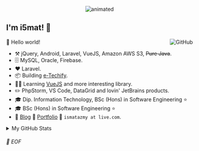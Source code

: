 <p align="center">
  <img src="https://user-images.githubusercontent.com/44885554/121461463-7c969500-c9e1-11eb-8592-aef1dc043566.gif" alt="animated" />
</p>

## I'm i5mat! :wave:

<a href="https://github.com/i5mat"><img align="right" alt="GitHub" src="https://img.shields.io/badge/dynamic/json?logo=github&label=GitHub+Followers&labelColor=282c34&color=181717&query=%24.data.totalSubs&url=https%3A%2F%2Fapi.spencerwoo.com%2Fsubstats%2F%3Fsource%3Dgithub%26queryKey%3Di5mat&longCache=true"/></a>

🎊 Hello world!

- :hammer_and_pick: jQuery, Android, Laravel, VueJS, Amazon AWS S3, ~~Pure Java~~.
- 🗄️ MySQL, Oracle, Firebase.
- ❤️ Laravel.
- :package: Building [e-Techify](https://github.com/i5mat/e-Techify).
- 📖💡 Learning [VueJS](https://github.com/vuejs/vue) and more interesting library.
- :pencil2: PhpStorm, VS Code, DataGrid and lovin' JetBrains products.
- 🎓 Dip. Information Technology, BSc (Hons) in Software Engineering ⭐
- 🎓 BSc (Hons) in Software Engineering ⭐
- :memo: [Blog](https://blog.ismat.my) :card_index: [Portfolio](https://ismat.my) :email: `ismatazmy at live.com`.

<details>

<summary>My GitHub Stats</summary>

![i5mat's github stats](https://github-readme-stats.vercel.app/api?username=i5mat&theme=vue&show_icons=true)

</details>

###### 💾 EOF
